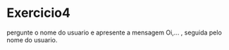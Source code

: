 # Exercicio4
pergunte o nome do usuario e apresente a mensagem Oi,... , seguida pelo nome do  usuario.
